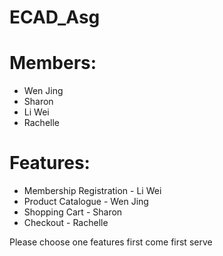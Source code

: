 # ECAD_Asg

# Members:
<ul>
  <li>Wen Jing</li>
  <li>Sharon</li>
  <li>Li Wei</li>
  <li>Rachelle</li>
</ul>

# Features:
<ul>
  <li>Membership Registration - Li Wei</li>
  <li>Product Catalogue - Wen Jing</li>
  <li>Shopping Cart - Sharon</li>
  <li>Checkout - Rachelle</li>
</ul>

Please choose one features
first come first serve
